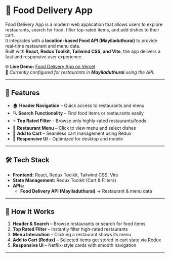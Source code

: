 # 🍴 Food Delivery App  

Food Delivery App is a modern web application that allows users to explore restaurants, search for food, filter top-rated items, and add dishes to their cart.  
It integrates with a **location-based Food API (Mayiladuthurai)** to provide real-time restaurant and menu data.  
Built with **React, Redux Toolkit, Tailwind CSS, and Vite**, the app delivers a fast and responsive user experience.  

🌐 **Live Demo:** [Food Delivery App on Vercel](https://your-vercel-deployed-link.vercel.app)  
📍 *Currently configured for restaurants in **Mayiladuthurai** using the API.*  

---

## 🚀 Features  

- 🏠 **Header Navigation** – Quick access to restaurants and menu  
- 🔍 **Search Functionality** – Find food items or restaurants easily  
- ⭐ **Top Rated Filter** – Browse only highly-rated restaurants/foods  
- 🍲 **Restaurant Menu** – Click to view menu and select dishes  
- 🛒 **Add to Cart** – Seamless cart management using Redux  
- 📱 **Responsive UI** – Optimized for desktop and mobile  

---

## 🛠️ Tech Stack  

- **Frontend:** React, Redux Toolkit, Tailwind CSS, Vite  
- **State Management:** Redux Toolkit (Cart & Filters)  
- **APIs:**  
  - **Food Delivery API (Mayiladuthurai)** → Restaurant & menu data  
  

---

## 📖 How It Works  

1. **Header & Search** – Browse restaurants or search for food items  
2. **Top Rated Filter** – Instantly filter high-rated restaurants  
3. **Menu Interaction** – Clicking a restaurant shows its menu  
4. **Add to Cart (Redux)** – Selected items get stored in cart state via Redux  
5. **Responsive UI** – Netflix-style cards with smooth navigation  

---

